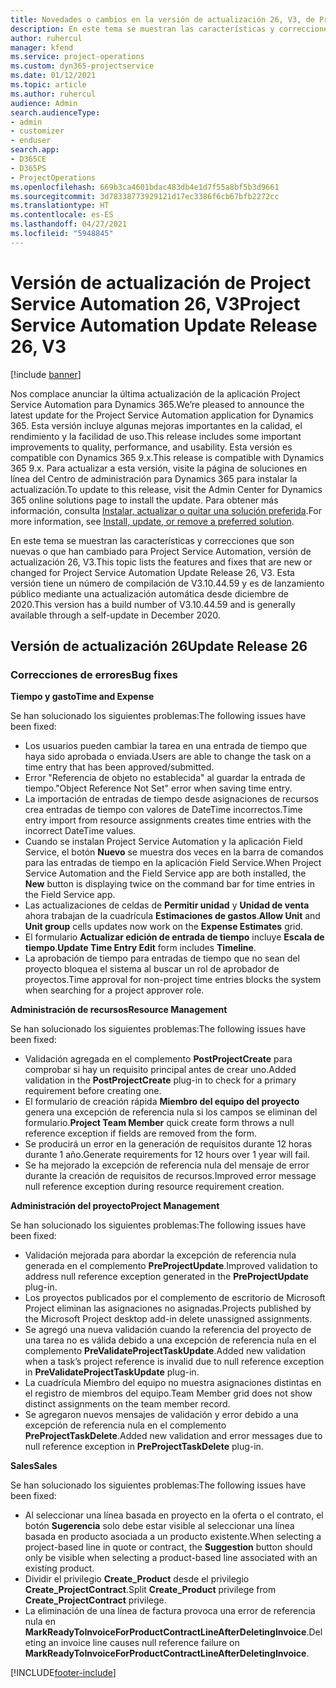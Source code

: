 ```yaml
---
title: Novedades o cambios en la versión de actualización 26, V3, de Project Service Automation
description: En este tema se muestran las características y correcciones que están disponibles en la versión de actualización 26, V3, de Project Service Automation.
author: ruhercul
manager: kfend
ms.service: project-operations
ms.custom: dyn365-projectservice
ms.date: 01/12/2021
ms.topic: article
ms.author: ruhercul
audience: Admin
search.audienceType:
- admin
- customizer
- enduser
search.app:
- D365CE
- D365PS
- ProjectOperations
ms.openlocfilehash: 669b3ca4601bdac483db4e1d7f55a8bf5b3d9661
ms.sourcegitcommit: 3d78338773929121d17ec3386f6cb67bfb2272cc
ms.translationtype: HT
ms.contentlocale: es-ES
ms.lasthandoff: 04/27/2021
ms.locfileid: "5948845"
---
```

# <a name="project-service-automation-update-release-26-v3"></a><span data-ttu-id="b34f7-103">Versión de actualización de Project Service Automation 26, V3</span><span class="sxs-lookup"><span data-stu-id="b34f7-103">Project Service Automation Update Release 26, V3</span></span>

[!include [banner](../includes/psa-now-project-operations.md)]

<span data-ttu-id="b34f7-104">Nos complace anunciar la última actualización de la aplicación Project Service Automation para Dynamics 365.</span><span class="sxs-lookup"><span data-stu-id="b34f7-104">We’re pleased to announce the latest update for the Project Service Automation application for Dynamics 365.</span></span> <span data-ttu-id="b34f7-105">Esta versión incluye algunas mejoras importantes en la calidad, el rendimiento y la facilidad de uso.</span><span class="sxs-lookup"><span data-stu-id="b34f7-105">This release includes some important improvements to quality, performance, and usability.</span></span> <span data-ttu-id="b34f7-106">Esta versión es compatible con Dynamics 365 9.x.</span><span class="sxs-lookup"><span data-stu-id="b34f7-106">This release is compatible with Dynamics 365 9.x.</span></span> <span data-ttu-id="b34f7-107">Para actualizar a esta versión, visite la página de soluciones en línea del Centro de administración para Dynamics 365 para instalar la actualización.</span><span class="sxs-lookup"><span data-stu-id="b34f7-107">To update to this release, visit the Admin Center for Dynamics 365 online solutions page to install the update.</span></span> <span data-ttu-id="b34f7-108">Para obtener más información, consulta [Instalar, actualizar o quitar una solución preferida](/power-platform/admin/install-remove-preferred-solution).</span><span class="sxs-lookup"><span data-stu-id="b34f7-108">For more information, see [Install, update, or remove a preferred solution](/power-platform/admin/install-remove-preferred-solution).</span></span>

<span data-ttu-id="b34f7-109">En este tema se muestran las características y correcciones que son nuevas o que han cambiado para Project Service Automation, versión de actualización 26, V3.</span><span class="sxs-lookup"><span data-stu-id="b34f7-109">This topic lists the features and fixes that are new or changed for Project Service Automation Update Release 26, V3.</span></span> <span data-ttu-id="b34f7-110">Esta versión tiene un número de compilación de V3.10.44.59 y es de lanzamiento público mediante una actualización automática desde diciembre de 2020.</span><span class="sxs-lookup"><span data-stu-id="b34f7-110">This version has a build number of V3.10.44.59 and is generally available through a self-update in December 2020.</span></span>

## <a name="update-release-26"></a><span data-ttu-id="b34f7-111">Versión de actualización 26</span><span class="sxs-lookup"><span data-stu-id="b34f7-111">Update Release 26</span></span>

### <a name="bug-fixes"></a><span data-ttu-id="b34f7-112">Correcciones de errores</span><span class="sxs-lookup"><span data-stu-id="b34f7-112">Bug fixes</span></span>

<span data-ttu-id="b34f7-113">**Tiempo y gasto**</span><span class="sxs-lookup"><span data-stu-id="b34f7-113">**Time and Expense**</span></span>

<span data-ttu-id="b34f7-114">Se han solucionado los siguientes problemas:</span><span class="sxs-lookup"><span data-stu-id="b34f7-114">The following issues have been fixed:</span></span>

- <span data-ttu-id="b34f7-115">Los usuarios pueden cambiar la tarea en una entrada de tiempo que haya sido aprobada o enviada.</span><span class="sxs-lookup"><span data-stu-id="b34f7-115">Users are able to change the task on a time entry that has been approved/submitted.</span></span>
- <span data-ttu-id="b34f7-116">Error "Referencia de objeto no establecida" al guardar la entrada de tiempo.</span><span class="sxs-lookup"><span data-stu-id="b34f7-116">"Object Reference Not Set" error when saving time entry.</span></span>
- <span data-ttu-id="b34f7-117">La importación de entradas de tiempo desde asignaciones de recursos crea entradas de tiempo con valores de DateTime incorrectos.</span><span class="sxs-lookup"><span data-stu-id="b34f7-117">Time entry import from resource assignments creates time entries with the incorrect DateTime values.</span></span>
- <span data-ttu-id="b34f7-118">Cuando se instalan Project Service Automation y la aplicación Field Service, el botón **Nuevo** se muestra dos veces en la barra de comandos para las entradas de tiempo en la aplicación Field Service.</span><span class="sxs-lookup"><span data-stu-id="b34f7-118">When Project Service Automation and the Field Service app are both installed, the **New** button is displaying twice on the command bar for time entries in the Field Service app.</span></span>
- <span data-ttu-id="b34f7-119">Las actualizaciones de celdas de **Permitir unidad** y **Unidad de venta** ahora trabajan de la cuadrícula **Estimaciones de gastos**.</span><span class="sxs-lookup"><span data-stu-id="b34f7-119">**Allow Unit** and **Unit group** cells updates now work on the **Expense Estimates** grid.</span></span>
- <span data-ttu-id="b34f7-120">El formulario **Actualizar edición de entrada de tiempo** incluye **Escala de tiempo**.</span><span class="sxs-lookup"><span data-stu-id="b34f7-120">**Update Time Entry Edit** form includes **Timeline**.</span></span>
- <span data-ttu-id="b34f7-121">La aprobación de tiempo para entradas de tiempo que no sean del proyecto bloquea el sistema al buscar un rol de aprobador de proyectos.</span><span class="sxs-lookup"><span data-stu-id="b34f7-121">Time approval for non-project time entries blocks the system when searching for a project approver role.</span></span>

<span data-ttu-id="b34f7-122">**Administración de recursos**</span><span class="sxs-lookup"><span data-stu-id="b34f7-122">**Resource Management**</span></span>

<span data-ttu-id="b34f7-123">Se han solucionado los siguientes problemas:</span><span class="sxs-lookup"><span data-stu-id="b34f7-123">The following issues have been fixed:</span></span>

- <span data-ttu-id="b34f7-124">Validación agregada en el complemento **PostProjectCreate** para comprobar si hay un requisito principal antes de crear uno.</span><span class="sxs-lookup"><span data-stu-id="b34f7-124">Added validation in the **PostProjectCreate** plug-in to check for a primary requirement before creating one.</span></span>
- <span data-ttu-id="b34f7-125">El formulario de creación rápida **Miembro del equipo del proyecto** genera una excepción de referencia nula si los campos se eliminan del formulario.</span><span class="sxs-lookup"><span data-stu-id="b34f7-125">**Project Team Member** quick create form throws a null reference exception if fields are removed from the form.</span></span>
- <span data-ttu-id="b34f7-126">Se producirá un error en la generación de requisitos durante 12 horas durante 1 año.</span><span class="sxs-lookup"><span data-stu-id="b34f7-126">Generate requirements for 12 hours over 1 year will fail.</span></span>
- <span data-ttu-id="b34f7-127">Se ha mejorado la excepción de referencia nula del mensaje de error durante la creación de requisitos de recursos.</span><span class="sxs-lookup"><span data-stu-id="b34f7-127">Improved error message null reference exception during resource requirement creation.</span></span>

<span data-ttu-id="b34f7-128">**Administración del proyecto**</span><span class="sxs-lookup"><span data-stu-id="b34f7-128">**Project Management**</span></span>

<span data-ttu-id="b34f7-129">Se han solucionado los siguientes problemas:</span><span class="sxs-lookup"><span data-stu-id="b34f7-129">The following issues have been fixed:</span></span>

- <span data-ttu-id="b34f7-130">Validación mejorada para abordar la excepción de referencia nula generada en el complemento **PreProjectUpdate**.</span><span class="sxs-lookup"><span data-stu-id="b34f7-130">Improved validation to address null reference exception generated in the **PreProjectUpdate** plug-in.</span></span>
- <span data-ttu-id="b34f7-131">Los proyectos publicados por el complemento de escritorio de Microsoft Project eliminan las asignaciones no asignadas.</span><span class="sxs-lookup"><span data-stu-id="b34f7-131">Projects published by the Microsoft Project desktop add-in delete unassigned assignments.</span></span>
- <span data-ttu-id="b34f7-132">Se agregó una nueva validación cuando la referencia del proyecto de una tarea no es válida debido a una excepción de referencia nula en el complemento **PreValidateProjectTaskUpdate**.</span><span class="sxs-lookup"><span data-stu-id="b34f7-132">Added new validation when a task’s project reference is invalid due to null reference exception in **PreValidateProjectTaskUpdate** plug-in.</span></span>
- <span data-ttu-id="b34f7-133">La cuadrícula Miembro del equipo no muestra asignaciones distintas en el registro de miembros del equipo.</span><span class="sxs-lookup"><span data-stu-id="b34f7-133">Team Member grid does not show distinct assignments on the team member record.</span></span>
- <span data-ttu-id="b34f7-134">Se agregaron nuevos mensajes de validación y error debido a una excepción de referencia nula en el complemento **PreProjectTaskDelete**.</span><span class="sxs-lookup"><span data-stu-id="b34f7-134">Added new validation and error messages due to null reference exception in **PreProjectTaskDelete** plug-in.</span></span>

<span data-ttu-id="b34f7-135">**Sales**</span><span class="sxs-lookup"><span data-stu-id="b34f7-135">**Sales**</span></span>

<span data-ttu-id="b34f7-136">Se han solucionado los siguientes problemas:</span><span class="sxs-lookup"><span data-stu-id="b34f7-136">The following issues have been fixed:</span></span>

- <span data-ttu-id="b34f7-137">Al seleccionar una línea basada en proyecto en la oferta o el contrato, el botón **Sugerencia** solo debe estar visible al seleccionar una línea basada en producto asociada a un producto existente.</span><span class="sxs-lookup"><span data-stu-id="b34f7-137">When selecting a project-based line in quote or contract, the **Suggestion** button should only be visible when selecting a product-based line associated with an existing product.</span></span>
- <span data-ttu-id="b34f7-138">Dividir el privilegio **Create_Product** desde el privilegio **Create_ProjectContract**.</span><span class="sxs-lookup"><span data-stu-id="b34f7-138">Split **Create_Product** privilege from **Create_ProjectContract** privilege.</span></span>
- <span data-ttu-id="b34f7-139">La eliminación de una línea de factura provoca una error de referencia nula en **MarkReadyToInvoiceForProductContractLineAfterDeletingInvoice**.</span><span class="sxs-lookup"><span data-stu-id="b34f7-139">Deleting an invoice line causes null reference failure on **MarkReadyToInvoiceForProductContractLineAfterDeletingInvoice**.</span></span>


[!INCLUDE[footer-include](../includes/footer-banner.md)]